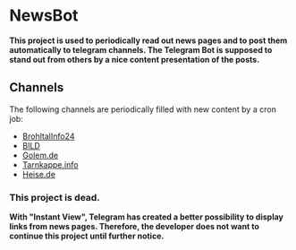 # NewsBot

**This project is used to periodically read out news pages and to post them automatically to telegram channels. The Telegram Bot is supposed to stand out from others by a nice content presentation of the posts.**

## Channels
The following channels are periodically filled with new content by a cron job:

* [BrohltalInfo24](https://t.me/brohltal)
* [BILD](https://t.me/bild_de)
* [Golem.de](https://t.me/golem_de)
* [Tarnkappe.info](https://t.me/tarnkappe)
* [Heise.de](https://t.me/heise_de)




### **This project is dead.**

**With "Instant View", Telegram has created a better possibility to display links from news pages. Therefore, the developer does not want to continue this project until further notice.**